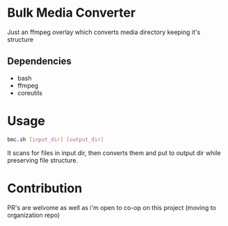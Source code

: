 # Bulk Media Converter
Just an ffmpeg overlay which converts media directory keeping it's structure

## Dependencies
 - bash
 - ffmpeg
 - coreutils

# Usage
```bash
bmc.sh [input_dir] [output_dir]
```

It scans for files in input dir, then converts them and put to output dir while preserving file structure.

# Contribution
PR's are welvome as well as i'm open to co-op on this project (moving to organization repo)